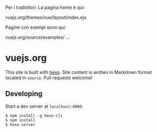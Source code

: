 Per i tradottori:
La pagina home è qui: 

vuejs.org/themes/vue/layout/index.ejs


Pagine con esempi sono qui:

vuejs.org/source/examples/ ...

# vuejs.org

This site is built with [hexo](http://hexo.io/). Site content is written in Markdown format located in `source`. Pull requests welcome!

## Developing

Start a dev server at `localhost:4000`:

```
$ npm install -g hexo-cli
$ npm install
$ hexo server
```

